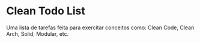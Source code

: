 # Clean Todo List

Uma lista de tarefas feita para exercitar conceitos como: Clean Code, Clean Arch, Solid, Modular, etc.
